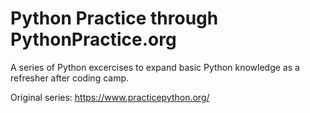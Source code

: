 # Python Practice through PythonPractice.org

A series of Python excercises to expand basic Python knowledge as a refresher after coding camp. 

Original series: https://www.practicepython.org/ 
